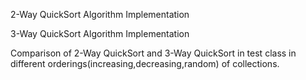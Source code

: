 2-Way QuickSort Algorithm Implementation  

3-Way QuickSort Algorithm Implementation  

Comparison of 2-Way QuickSort and 3-Way QuickSort in test class in different orderings(increasing,decreasing,random) of collections.  